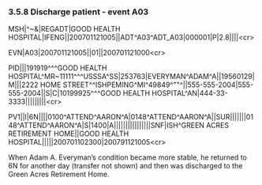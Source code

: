 ### 3.5.8 Discharge patient - event A03

MSH|^~\&|REGADT|GOOD HEALTH HOSPITAL|IFENG||200701121005||ADT^A03^ADT_A03|000001|P|2.8||||&lt;cr>

EVN|A03|200701121005||01||200701121000&lt;cr>

PID|||191919^^^GOOD HEALTH HOSPITAL^MR~11111^^^USSSA^SS|253763|EVERYMAN^ADAM^A||19560129|M|||2222 HOME STREET^^ISHPEMING^MI^49849^""^||555-555-2004|555-555-2004||S|C|10199925^^^GOOD HEALTH HOSPITAL^AN|444-33-3333|||||||||&lt;cr>

PV1||I|6N||||0100^ATTEND^AARON^A|0148^ATTEND^AARON^A||SUR|||||||0148^ATTEND^AARON^A|S|1400|A||||||||||||||||SNF|ISH^GREEN ACRES RETIREMENT HOME||GOOD HEALTH HOSPITAL|||||200701102300|200791121005&lt;cr>

When Adam A. Everyman’s condition became more stable, he returned to 6N for another day (transfer not shown) and then was discharged to the Green Acres Retirement Home.
